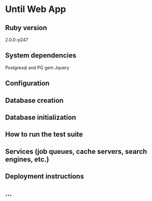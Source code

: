 # Until Web App

## Ruby version
  2.0.0-p247

## System dependencies
  Postgresql and PG gem
  Jquery

## Configuration


## Database creation


## Database initialization


## How to run the test suite


## Services (job queues, cache servers, search engines, etc.)


## Deployment instructions


## ...


